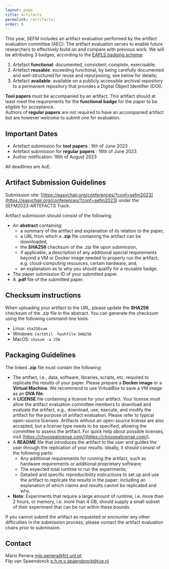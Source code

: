 ```yaml
---
layout: page
title: Artifacts
permalink: /artifacts/
order: 6
---
```


This year, SEFM includes an artifact evaluation performed by the artifact evaluation committee (AEC). The artifact evaluation serves to enable future researchers to effectively build on and compare with previous work. We will be attributing 3 badges, according to the [EAPLS badging scheme](https://eapls.org/pages/artifact_badges/):

1. Artefact **functional**: documented, consistent, complete, exercisable;
2. Artefact **reusable**: exceeding functional, by being carefully documented and well-structured for reuse and repurposing, see below for details;
3. Artefact **available**: available on a publicly accessible archival repository to a permanent repository that provides a Digital Object Identifier (DOI).

**Tool papers** must be accompanied by an artifact. This artifact should at least meet the requirements for the **functional badge** for the paper to be eligible for acceptance.  
 Authors of **regular papers** are not required to have an accompanied artifact but are however welcome to submit one for evaluation.

## Important Dates

- Artefact submission for **tool papers** : 9th of June 2023
- Artefact submission for **regular papers** : 16th of June 2023
- Author notification: 18th of August 2023

All deadlines are AoE.

## Artifact Submission Guidelines

Submission site: [https://easychair.org/conferences/?conf=sefm2023](https://easychair.org/conferences/?conf=sefm2023) under the SEFM2023-ARTEFACTS Track.

Artifact submission should consist of the following:

- An **abstract** containing:
  - a summary of the artifact and explanation of its relation to the paper,
  - a URL from which a **.zip** file containing the artifact can be downloaded,
  - the **SHA256** checksum of the .zip file upon submission,
  - if applicable, a description of any additional special requirements beyond a VM or Docker image needed to properly run the artifact, e.g. cloud-computing resources, certain hardware, and,
  - an explanation as to why you should qualify for a reusable badge.
- The paper submission ID of your submitted paper.
- A **.pdf** file of the submitted paper.

## Checksum instructions

When uploading your artifact to the URL, please update the  **SHA256**  checksum of the .zip file in the abstract. You can generate the checksum using the following command-line tools.

- Linux: `sha256sum`
- Windows: `CertUtil -hashfile SHA256`
- MacOS: `shasum -a 256`

## Packaging Guidelines

The linked **.zip** file must contain the following:

- The artifact, i.e., data, software, libraries, scripts, etc. required to replicate the results of your paper. Please prepare a **Docker image** or a **Virtual Machine**. We recommend to use VirtualBox to save a VM image as an **OVA file**.
- A **LICENSE** file containing a license for your artifact. Your license must allow the artifact evaluation committee members to download and evaluate the artifact, e.g., download, use, execute, and modify the artifact for the purpose of artifact evaluation. Please refer to typical open-source licenses. Artifacts without an open-source license are also accepted, but a license type needs to be specified, allowing the committee to assess the artifact. For quick help about possible licenses, visit [https://choosealicense.com/](https://choosealicense.com/).
- A **README** file that introduces the artifact to the user and guides the user through the replication of your results. Ideally, it should consist of the following parts:
  - Any additional requirements for running the artifact, such as hardware requirements or additional proprietary software;
  - The expected total runtime to run the experiments;
  - Detailed and specific reproducibility instructions to set up and use the artifact to replicate the results in the paper; including an explanation of which claims and results cannot be replicated and why.
- **Note**: Experiments that require a large amount of runtime, i.e. more than 2 hours, or memory, i.e. more than 4 GB, should supply a small subset of their experiment that can be run within these bounds.

If you cannot submit the artifact as requested or encounter any other difficulties in the submission process, please contact the artifact evaluation chairs prior to submission.

## Contact

Mário Periera [mjp.periera@fct.unl.pt](mailto:mjp.periera@fct.unl.pt)  
Flip van Spaendonck [p.h.m.v.spaendonck@tue.nl](mailto:p.h.m.v.spaendonck@tue.nl)
